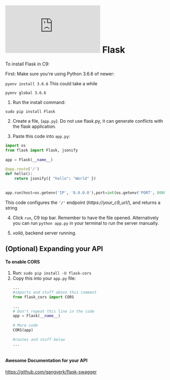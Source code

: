 # ![alt text](https://assets.breatheco.de/apis/img/images.php?blob&random&cat=icon&tags=breathecode,32) Flask

To install Flask in C9:

First: Make sure you're using Python 3.6.6 of newer:
  
  ```pyenv install 3.6.6``` This could take a while
  
  ```pyenv global 3.6.6```

1. Run the install command:
  
  ```sudo pip install Flask```

2. Create a file, (```app.py```). Do not use flask.py, it can generate conflicts with the flask application.

3. Paste this code into ```app.py```:
  
```python
import os
from flask import Flask, jsonify
  
app = Flask(__name__)
  
@app.route('/')
def hello():
    return jsonify({ "hello": "World" })
  
  
app.run(host=os.getenv('IP', '0.0.0.0'),port=int(os.getenv('PORT', 8080)))
```
  
This code configures the ```'/'``` endpoint (*https://your_c9_url/*), and returns a string

4. Click ```run```, C9 top bar. Remember to have the file opened. Alternatively you can run ```python app.py``` in your terminal to run the server manually.

5. *voilá*, backend server running.

## (Optional) Expanding your API

#### To enable CORS
  
1. Run: ```sudo pip install -U flask-cors```
2. Copy this into your `app.py` file:
    ```python
    ... 
    #imports and stuff above this comment
    from flask_cors import CORS
      
    ...
    # Don't repeat this line in the code
    app = Flask(__name__)
      
    # More code
    CORS(app)
      
    #routes and stuff below
    ...
      
    ```

#### Awesome Documentation for your API
  
https://github.com/gangverk/flask-swagger
